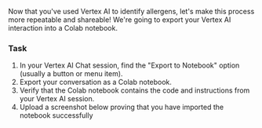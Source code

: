 Now that you've used Vertex AI to identify allergens, let's make this process more repeatable and shareable! We're going to export your Vertex AI interaction into a Colab notebook.

### Task

1. In your Vertex AI Chat session, find the "Export to Notebook" option (usually a button or menu item).
2. Export your conversation as a Colab notebook.
3. Verify that the Colab notebook contains the code and instructions from your Vertex AI session.
4. Upload a screenshot below proving that you have imported the notebook successfully
